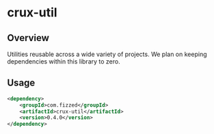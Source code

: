 crux-util
=========

## Overview

Utilities reusable across a wide variety of projects.  We plan on keeping
dependencies within this library to zero.

## Usage

```xml
<dependency>
    <groupId>com.fizzed</groupId>
    <artifactId>crux-util</artifactId>
    <version>0.4.0</version>
</dependency>
```

